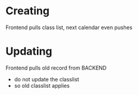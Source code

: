 # Creating
Frontend pulls class list, next calendar even
pushes

# Updating
Frontend pulls old record from BACKEND
- do not update the classlist
- so old classlist applies